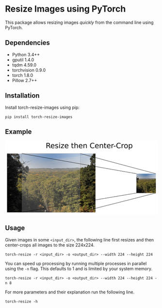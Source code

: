 # Resize Images using PyTorch


This package allows resizing images *quickly* from the command line using PyTorch. 

## Dependencies

- Python 3.4++
- gputil 1.4.0
- tqdm 4.59.0
- torchvision 0.9.0
- torch 1.8.0
- Pillow 2.7++

## Installation

Install torch-resize-images using pip:

```
pip install torch-resize-images
```

## Example
![Alt text](./images/resize.png "Example File")

## Usage

Given images in some `<input_dir>`, the following line first resizes and then center-crops all 
images to the size 224x224. 

```
torch-resize -r <input_dir> -o <output_dir> --width 224 --height 224
```

You can speed up processing by running multiple processes in parallel using the `-n` flag.
This defaults to 1 and is limited by your system memory. 

```
torch-resize -r <input_dir> -o <output_dir> --width 224 --height 224 -n 8
```

For more parameters and their explanation run the following line. 

```
torch-resize -h
```
